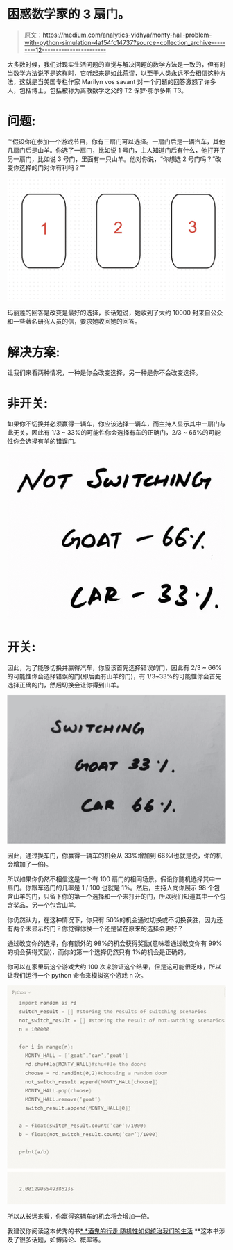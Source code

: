 # 困惑数学家的 3 扇门。

> 原文：<https://medium.com/analytics-vidhya/monty-hall-problem-with-python-simulation-4af54fc14737?source=collection_archive---------12----------------------->

大多数时候，我们对现实生活问题的直觉与解决问题的数学方法是一致的，但有时当数学方法说不是这样时，它听起来是如此荒谬，以至于人类永远不会相信这种方法，这就是当美国专栏作家 Marilyn vos savant 对一个问题的回答激怒了许多人，包括博士，包括被称为离散数学之父的 T2 保罗·鄂尔多斯 T3。

# **问题:**

”“假设你在参加一个游戏节目，你有三扇门可以选择。一扇门后是一辆汽车，其他几扇门后是山羊。你选了一扇门，比如说 1 号门，主人知道门后有什么，他打开了另一扇门，比如说 3 号门，里面有一只山羊。他对你说，“你想选 2 号门吗？”改变你选择的门对你有利吗？""

![](img/91e15b6143855f3a573e6540f8d51fcc.png)

玛丽莲的回答是改变是最好的选择，长话短说，她收到了大约 10000 封来自公众和一些著名研究人员的信，要求她收回她的回答。

# 解决方案:

让我们来看两种情况，一种是你会改变选择，另一种是你不会改变选择。

# 非开关:

如果你不切换并必须赢得一辆车，你应该选择一辆车，而主持人显示其中一扇门与此无关，因此有 1/3 ~ 33%的可能性你会选择有车的正确门，2/3 ~ 66%的可能性你会选择有羊的错误门。

![](img/55260d51c92e1af141d593a3ccc98755.png)

# 开关:

因此，为了能够切换并赢得汽车，你应该首先选择错误的门，因此有 2/3 ~ 66%的可能性你会选择错误的门(即后面有山羊的门)，有 1/3~33%的可能性你会首先选择正确的门，然后切换会让你得到山羊。

![](img/2ff3e7a0b2e6ba1bee4a5f94e9f9a3c3.png)

因此，通过换车门，你赢得一辆车的机会从 33%增加到 66%(也就是说，你的机会增加了一倍)。

所以如果你仍然不相信这是一个有 100 扇门的相同场景。假设你随机选择其中一扇门。你跟车选门的几率是 1 / 100 也就是 1%。然后，主持人向你展示 98 个包含山羊的门，只留下你的第一个选择和一个未打开的门，所以我们知道其中一个包含奖品，另一个包含山羊。

你仍然认为，在这种情况下，你只有 50%的机会通过切换或不切换获胜，因为还有两个未显示的门？你觉得你换一个还是留在原来的选择会更好？

通过改变你的选择，你有额外的 98%的机会获得奖励(意味着通过改变你有 99%的机会获得奖励)，而你的第一个选择仍然只有 1%的机会是正确的。

你可以在家里玩这个游戏大约 100 次来验证这个结果，但是这可能很乏味，所以让我们运行一个 python 命令来模拟这个游戏 n 次。

![](img/87879e79b7e41b8acb46154e3f50a00e.png)

所以从长远来看，你赢得这辆车的机会将会增加一倍。

我建议你阅读这本优秀的书[* *酒鬼的行走:随机性如何统治我们的生活](https://www.google.com/search?gs_ssp=eJzj4tZP1zc0MjQrssiJN2D0ksvIL1coSsxLyc_NSy0uVigqzUktVsgvLVLIySxLLQYAQ4APXw&q=how+randomness+rules+our+lives&oq=how+randomness&aqs=chrome.1.0i355j46j69i57j0j0i22i30l5j0i10i22i30.5840j0j4&sourceid=chrome&ie=UTF-8) **这本书涉及了很多话题，如博弈论、概率等。